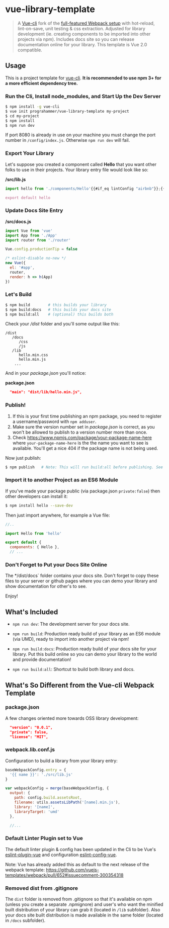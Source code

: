 # vue-library-template

> A [Vue-cli](https://github.com/vuejs/vue-cli) fork of the [full-featured Webpack setup](http://vuejs-templates.github.io/webpack) with hot-reload, lint-on-save, unit testing & css extraction.
> Adjusted for library development (ie. creating components to be imported into other projects via npm).
> Includes docs site so you can release documentation online for your library.
> This template is Vue 2.0 compatible. 

## Usage

This is a project template for [vue-cli](https://github.com/vuejs/vue-cli). **It is recommended to use npm 3+ for a more efficient dependency tree.**  

### Run the Cli, Install node_modules, and Start Up the Dev Server

``` bash
$ npm install -g vue-cli
$ vue init prograhammer/vue-library-template my-project
$ cd my-project
$ npm install
$ npm run dev
```

If port 8080 is already in use on your machine you must change the port number in `/config/index.js`. Otherwise `npm run dev` will fail.

### Export Your Library

Let's suppose you created a component called **Hello** that you want other folks to use in their projects. Your library entry file would look like so:  

**/src/lib.js**
```javascript
import hello from './components/Hello'{{#if_eq lintConfig "airbnb"}};{{/if_eq}}

export default hello
```

### Update Docs Site Entry

**/src/docs.js**
```javascript
import Vue from 'vue'
import App from './App'
import router from './router'

Vue.config.productionTip = false

/* eslint-disable no-new */
new Vue({
  el: '#app',
  router,
  render: h => h(App)
})
```

### Let's Build

``` bash
$ npm build        # this builds your library
$ npm build:docs   # this builds your docs site
$ npm build:all    # (optional) this builds both
```

Check your */dist* folder and you'll some output like this:  

```
/dist
   /docs
      /css
      /js
   /lib
      hello.min.css
      hello.min.js
    ...
```

And in your *package.json* you'll notice:  

**package.json**

```json
  "main": "dist/lib/hello.min.js",
```

### Publish!

1. If this is your first time publishing an npm package, you need to register a username/password with `npm adduser`.  
2. Make sure the version number set in *package.json* is correct, as you won't be allowed to publish to a version number more than once.  
3. Check https://www.npmjs.com/package/your-package-name-here where `your-package-name-here` is the the name you want to see is available.   You'll get a nice 404 if the package name is not being used.  

Now just publish:  

``` bash
$ npm publish   # Note: This will run build:all before publishing. See package.json prepublish (hook).
```

### Import it to another Project as an ES6 Module

If you've made your package public (via package.json `private:false`) then other developers can install it:  

``` bash
$ npm install hello --save-dev
```

Then just import anywhere, for example a Vue file:  

```javascript
//..

import Hello from 'hello'

export default {
  components: { Hello },
  // ...

```

### Don't Forget to Put your Docs Site Online

The */dist/docs` folder contains your docs site. Don't forget to copy these files to your server or github pages where you can demo your library and show documentation for other's to see.  
  
Enjoy!

## What's Included

- `npm run dev`: The development server for your docs site.

- `npm run build`: Production ready build of your library as an ES6 module (via UMD), ready to import into another project via npm!

- `npm run build:docs`: Production ready build of your docs site for your library. Put this build online so you can demo your library to the world and provide documentation!

- `npm run build:all`: Shortcut to build both library and docs.

## What's So Different from the Vue-cli Webpack Template

### package.json

A few changes oriented more towards OSS library development:  

```json
  "version": "0.0.1",
  "private": false,
  "license": "MIT",
```

### webpack.lib.conf.js

Configuration to build a library from your library entry:

```javascript
baseWebpackConfig.entry = {
  '{{ name }}': './src/lib.js'
}

var webpackConfig = merge(baseWebpackConfig, {
  output: {
    path: config.build.assetsRoot,
    filename: utils.assetsLibPath('[name].min.js'),
    library: '[name]',
    libraryTarget: 'umd'
  },

  //...
```

### Default Linter Plugin set to Vue

The default linter plugin & config has been updated in the Cli to be Vue's [eslint-plugin-vue](https://github.com/vuejs/eslint-plugin-vue) and configuration [eslint-config-vue](https://github.com/vuejs/eslint-config-vue).  
  
Note: Vue has already added this as default to the next release of the webpack template: https://github.com/vuejs-templates/webpack/pull/652#issuecomment-300354318  

### Removed dist from .gitignore

The `dist` folder is removed from .gitignore so that it's available on npm (unless you create a separate .npmignore) and user's who want the minified built distribution of your library can grab it (located in `/lib` subfolder). Also your docs site built distribution is made available in the same folder (located in `/docs` subfolder).  
